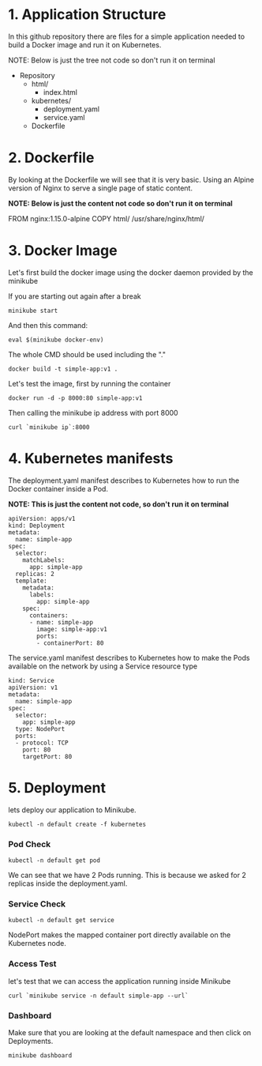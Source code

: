 
# 1. Application Structure

In this github repository there are files for a simple application needed to build a Docker image and run it on Kubernetes.

NOTE: Below is just the tree not code so don't run it on terminal

- Repository
  - html/
      - index.html     
  - kubernetes/        
      - deployment.yaml
      - service.yaml 
  - Dockerfile

# 2. Dockerfile

By looking at the Dockerfile we will see that it is very basic. Using an Alpine version of Nginx to serve a single page of static content.

**NOTE: Below is just the content not code so don't run it on terminal**

FROM nginx:1.15.0-alpine
COPY html/ /usr/share/nginx/html/

# 3. Docker Image

Let's first build the docker image using the docker daemon provided by the minikube

If you are starting out again after a break
```
minikube start
```
And then this command:
```
eval $(minikube docker-env)
```
The whole CMD should be used including the "."
```
docker build -t simple-app:v1 .
```
Let's test the image, first by running the container
```
docker run -d -p 8000:80 simple-app:v1
```
Then calling the minikube ip address with port 8000
```
curl `minikube ip`:8000
```
# 4. Kubernetes manifests

The deployment.yaml manifest describes to Kubernetes how to run the Docker container inside a Pod.

**NOTE: This is just the content not code, so don't run it on terminal**
```
apiVersion: apps/v1 
kind: Deployment
metadata:
  name: simple-app
spec:
  selector:
    matchLabels:
      app: simple-app
  replicas: 2
  template:
    metadata:
      labels:
        app: simple-app
    spec:
      containers:
      - name: simple-app
        image: simple-app:v1
        ports:
        - containerPort: 80
```
The service.yaml manifest describes to Kubernetes how to make the Pods available on the network by using a Service resource type
```
kind: Service
apiVersion: v1
metadata:
  name: simple-app
spec:
  selector:
    app: simple-app
  type: NodePort
  ports:
  - protocol: TCP
    port: 80
    targetPort: 80
```
# 5. Deployment

lets deploy our application to Minikube.
```
kubectl -n default create -f kubernetes
```
### Pod Check
```
kubectl -n default get pod
```
We can see that we have 2 Pods running. This is because we asked for 2 replicas inside the deployment.yaml.
### Service Check
```
kubectl -n default get service
```
NodePort makes the mapped container port directly available on the Kubernetes node.
### Access Test

let's test that we can access the application running inside Minikube
```
curl `minikube service -n default simple-app --url`
```
### Dashboard

Make sure that you are looking at the default namespace and then click on Deployments.
```
minikube dashboard
```

